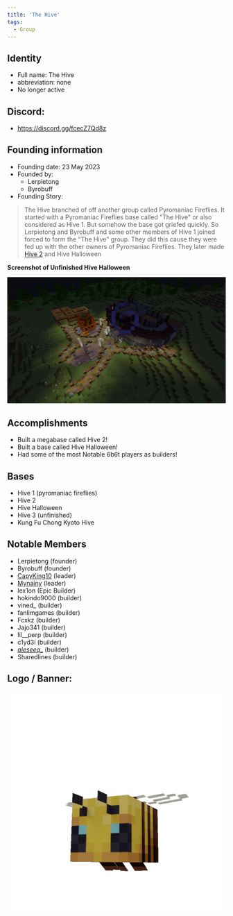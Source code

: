 ```yaml
---
title: 'The Hive'
tags:
  - Group
---
```


## Identity
* Full name: The Hive
* abbreviation: none
* No longer active

## Discord:
* https://discord.gg/fcecZ7Qd8z

## Founding information
* Founding date: 23 May 2023
* Founded by: 
  * Lerpietong
  * Byrobuff
* Founding Story:
> The Hive branched of off another group called Pyromaniac Fireflies. It started with a Pyromaniac Fireflies base called "The Hive" or also considered as Hive 1. But somehow the base got griefed quickly. So Lerpietong and Byrobuff and some other members of Hive 1 joined forced to form the "The Hive" group. They did this cause they were fed up with the other owners of Pyromaniac Fireflies. They later made [Hive 2](https://www.youtube.com/watch?v=sFIcEpTGAiU) and Hive Halloween


**Screenshot of Unfinished Hive Halloween**

![Hive Halloween](../../static/img/groups/the%20hive/halloween2.png)

## Accomplishments
- Built a megabase called Hive 2!
- Built a base called Hive Halloween!
- Had some of the most Notable 6b6t players as builders!

## Bases
- Hive 1 (pyromaniac fireflies)
- Hive 2
- Hive Halloween
- Hive 3 (unfinished)
- Kung Fu Chong Kyoto Hive

## Notable Members
- Lerpietong (founder)
- Byrobuff (founder)
- [CapyKing10](../Players/capy.md) (leader)
- [Mynainy](../Players/north.md) (leader)
- lex1on (Epic Builder)
- hokindo9000 (builder)
- vined_ (builder)
- fanlimgames (builder)
- Fcxkz (builder)
- Jajo341 (builder)
- lil__perp (builder)
- c1yd3i (builder)
- [_aleseeq__](../Players/north.md) (builder)
- Sharedlines (builder)

## Logo / Banner:
![logo](../../static/img/groups/the%20hive/logo.png)
